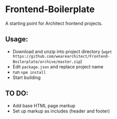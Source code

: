 Frontend-Boilerplate
====================

A starting point for Architect frontend projects.

## Usage:

* Download and unzip into project directory (`wget https://github.com/wearearchitect/Frontend-Boilerplate/archive/master.zip`)
* Edit `package.json` and replace project name
* run `npm install`
* Start building

## TO DO:

* Add base HTML page markup
* Set up markup as includes (header and footer)
